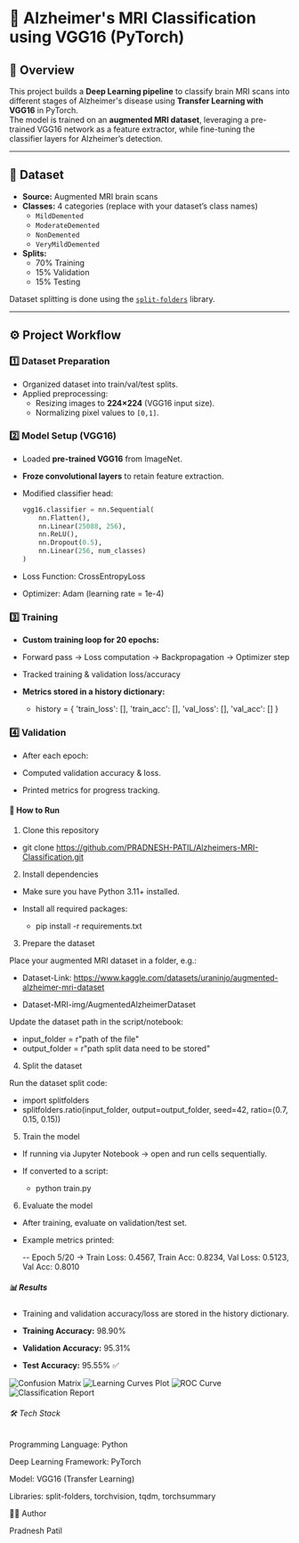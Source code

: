 # 🧠 Alzheimer's MRI Classification using VGG16 (PyTorch)

## 📌 Overview
This project builds a **Deep Learning pipeline** to classify brain MRI scans into different stages of Alzheimer's disease using **Transfer Learning with VGG16** in PyTorch.  
The model is trained on an **augmented MRI dataset**, leveraging a pre-trained VGG16 network as a feature extractor, while fine-tuning the classifier layers for Alzheimer’s detection.

---

## 📂 Dataset
- **Source:** Augmented MRI brain scans  
- **Classes:** 4 categories (replace with your dataset’s class names)  
  - `MildDemented`  
  - `ModerateDemented`  
  - `NonDemented`  
  - `VeryMildDemented`  
- **Splits:**
  - 70% Training  
  - 15% Validation  
  - 15% Testing  

Dataset splitting is done using the [`split-folders`](https://pypi.org/project/split-folders/) library.

---

## ⚙️ Project Workflow

### 1️⃣ Dataset Preparation
- Organized dataset into train/val/test splits.
- Applied preprocessing:
  - Resizing images to **224×224** (VGG16 input size).
  - Normalizing pixel values to `[0,1]`.

### 2️⃣ Model Setup (VGG16)
- Loaded **pre-trained VGG16** from ImageNet.
- **Froze convolutional layers** to retain feature extraction.
- Modified classifier head:
  ```python
  vgg16.classifier = nn.Sequential(
      nn.Flatten(),
      nn.Linear(25088, 256),
      nn.ReLU(),
      nn.Dropout(0.5),
      nn.Linear(256, num_classes)
  )
- Loss Function: CrossEntropyLoss

- Optimizer: Adam (learning rate = 1e-4)

### 3️⃣ Training

- **Custom training loop for 20 epochs:**

 - Forward pass → Loss computation → Backpropagation → Optimizer step

 - Tracked training & validation loss/accuracy

- **Metrics stored in a history dictionary:**
  - history = {
    'train_loss': [], 'train_acc': [],
    'val_loss': [], 'val_acc': []
    }

### 4️⃣ Validation

- After each epoch:

 - Computed validation accuracy & loss.

 - Printed metrics for progress tracking.





#### 🚀 How to Run
1. Clone this repository
 -  git clone https://github.com/PRADNESH-PATIL/Alzheimers-MRI-Classification.git
 

2. Install dependencies

 -  Make sure you have Python 3.11+ installed.

 -  Install all required packages:
    - pip install -r requirements.txt

3. Prepare the dataset

Place your augmented MRI dataset in a folder, e.g.:

 -  Dataset-Link: https://www.kaggle.com/datasets/uraninjo/augmented-alzheimer-mri-dataset

 -  Dataset-MRI-img/AugmentedAlzheimerDataset


Update the dataset path in the script/notebook:

 -  input_folder  = r"path of the file"
 -  output_folder = r"path split data need to be stored"

4. Split the dataset

Run the dataset split code:

 -  import splitfolders
 -  splitfolders.ratio(input_folder, output=output_folder, seed=42, ratio=(0.7, 0.15, 0.15))

5. Train the model

 -  If running via Jupyter Notebook → open and run cells sequentially.

 -  If converted to a script:

    -   python train.py

6. Evaluate the model

 -  After training, evaluate on validation/test set.

 -  Example metrics printed:

    -- Epoch 5/20 -> Train Loss: 0.4567, Train Acc: 0.8234, Val Loss: 0.5123, Val Acc: 0.8010




##### 📊 Results

 -  Training and validation accuracy/loss are stored in the history dictionary.

- **Training Accuracy:** 98.90%  
- **Validation Accuracy:** 95.31%  
- **Test Accuracy:** 95.55% ✅

![Confusion Matrix](assets/images/confusion-matrix.png)
![Learning Curves Plot](assets/images/plot-learning-curves.png)
![ROC Curve](assets/images/roc.png)
![Classification Report](assets\images\classification_report.png)

###### 🛠️ Tech Stack

Programming Language: Python

Deep Learning Framework: PyTorch

Model: VGG16 (Transfer Learning)

Libraries: split-folders, torchvision, tqdm, torchsummary



👨‍💻 Author

Pradnesh Patil 